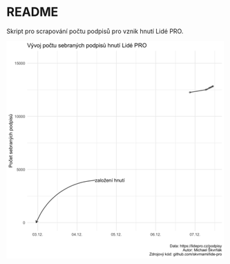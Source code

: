 # README

Skript pro scrapování počtu podpisů pro vznik hnutí Lidé PRO.


![](output/signatures.png)
